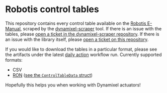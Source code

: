 # Robotis control tables
This repository contains every control table available on the [Robotis E-Manual](https://emanual.robotis.com/), scraped by the [dynamixel-scraper](https://github.com/kiros-rs/dynamixel-scraper) tool. If there is an issue with the tables, please [open a ticket in the dynamixel-scraper repository](https://github.com/kiros-rs/dynamixel-scraper/issues/new). If there is an issue with the library itself, please [open a ticket on this repository](https://github.com/kiros-rs/control-tables/issues/new).

If you would like to download the tables in a particular format, please see the artifacts under the latest [daily action](https://github.com/kiros-rs/control-tables/actions/workflows/daily.yml) workflow run.
Currently supported formats:
- CSV
- [RON](https://github.com/ron-rs/ron) ([see the `ControlTableData` struct](https://github.com/kiros-rs/dynamixel-scraper/blob/main/src/serialize.rs))

Hopefully this helps you when working with Dynamixel actuators!
